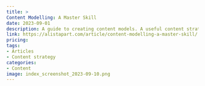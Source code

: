 ```yaml
---
title: > 
Content Modelling: A Master Skill
date: 2023-09-01
description: A guide to creating content models. A useful content strategy tool that helps you visualise all the different types of content you will have for a given project and how they relate to one another.
link: https://alistapart.com/article/content-modelling-a-master-skill/
pricing: 
tags: 
- Articles
- Content strategy
categories: 
- Content
image: index_screenshot_2023-09-10.png
---
```

